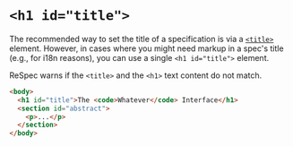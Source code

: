 # `<h1 id="title">`

The recommended way to set the title of a specification is via a [`<title>`](title-element) element. However, in cases where you might need markup in a spec's title (e.g., for i18n reasons), you can use a single `<h1 id="title">` element.

ReSpec warns if the `<title>` and the `<h1>` text content do not match.


```html "example": "Using h1 as specification title."
<body>
  <h1 id="title">The <code>Whatever</code> Interface</h1>
  <section id="abstract">
    <p>...</p>
  </section>
</body>
```
